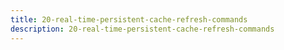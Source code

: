 ```yaml
---
title: 20-real-time-persistent-cache-refresh-commands
description: 20-real-time-persistent-cache-refresh-commands
---
```

         
